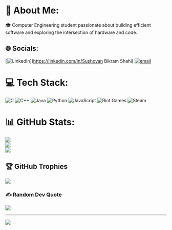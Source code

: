 # 💫 About Me:
🎓 Computer Engineering student passionate about building efficient software and exploring the intersection of hardware and code.


## 🌐 Socials:
[![LinkedIn](https://img.shields.io/badge/LinkedIn-%230077B5.svg?logo=linkedin&logoColor=white)](https://linkedin.com/in/Sushovan Bikram Shahi) [![email](https://img.shields.io/badge/Email-D14836?logo=gmail&logoColor=white)](mailto:sushovanbikramshahi@gmail.com) 

# 💻 Tech Stack:
![C](https://img.shields.io/badge/c-%2300599C.svg?style=for-the-badge&logo=c&logoColor=white) ![C++](https://img.shields.io/badge/c++-%2300599C.svg?style=for-the-badge&logo=c%2B%2B&logoColor=white) ![Java](https://img.shields.io/badge/java-%23ED8B00.svg?style=for-the-badge&logo=openjdk&logoColor=white) ![Python](https://img.shields.io/badge/python-3670A0?style=for-the-badge&logo=python&logoColor=ffdd54) ![JavaScript](https://img.shields.io/badge/javascript-%23323330.svg?style=for-the-badge&logo=javascript&logoColor=%23F7DF1E) ![Riot Games](https://img.shields.io/badge/riotgames-D32936.svg?style=for-the-badge&logo=riotgames&logoColor=white) ![Steam](https://img.shields.io/badge/steam-%23000000.svg?style=for-the-badge&logo=steam&logoColor=white)
# 📊 GitHub Stats:
![](https://github-readme-stats.vercel.app/api?username=sushovanbikramshahi&theme=dark&hide_border=false&include_all_commits=false&count_private=false)<br/>
![](https://nirzak-streak-stats.vercel.app/?user=sushovanbikramshahi&theme=dark&hide_border=false)<br/>
![](https://github-readme-stats.vercel.app/api/top-langs/?username=sushovanbikramshahi&theme=dark&hide_border=false&include_all_commits=false&count_private=false&layout=compact)

## 🏆 GitHub Trophies
![](https://github-profile-trophy.vercel.app/?username=sushovanbikramshahi&theme=radical&no-frame=false&no-bg=true&margin-w=4)

### ✍️ Random Dev Quote
![](https://quotes-github-readme.vercel.app/api?type=horizontal&theme=radical)

---
[![](https://visitcount.itsvg.in/api?id=sushovanbikramshahi&icon=0&color=0)](https://visitcount.itsvg.in)

<!-- Proudly created with GPRM ( https://gprm.itsvg.in ) -->
